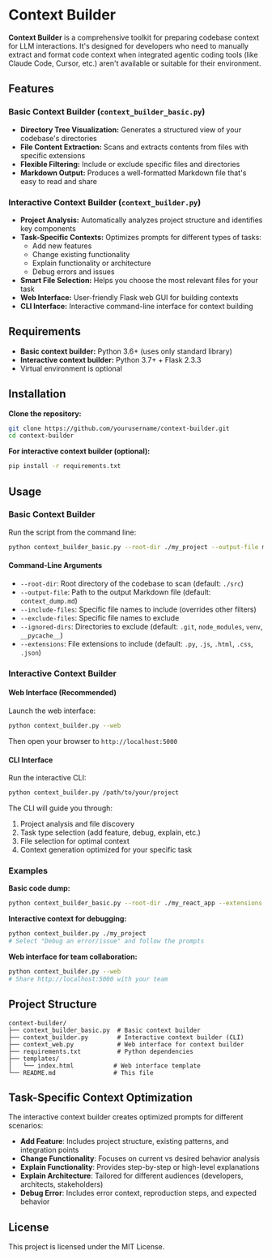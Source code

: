 # Context Builder

**Context Builder** is a comprehensive toolkit for preparing codebase context for LLM interactions. It's designed for developers who need to manually extract and format code context when integrated agentic coding tools (like Claude Code, Cursor, etc.) aren't available or suitable for their environment.

## Features

### Basic Context Builder (`context_builder_basic.py`)
- **Directory Tree Visualization:** Generates a structured view of your codebase's directories
- **File Content Extraction:** Scans and extracts contents from files with specific extensions
- **Flexible Filtering:** Include or exclude specific files and directories
- **Markdown Output:** Produces a well-formatted Markdown file that's easy to read and share

### Interactive Context Builder (`context_builder.py`)
- **Project Analysis:** Automatically analyzes project structure and identifies key components
- **Task-Specific Contexts:** Optimizes prompts for different types of tasks:
  - Add new features
  - Change existing functionality
  - Explain functionality or architecture
  - Debug errors and issues
- **Smart File Selection:** Helps you choose the most relevant files for your task
- **Web Interface:** User-friendly Flask web GUI for building contexts
- **CLI Interface:** Interactive command-line interface for context building

## Requirements

- **Basic context builder:** Python 3.6+ (uses only standard library)
- **Interactive context builder:** Python 3.7+ + Flask 2.3.3
- Virtual environment is optional

## Installation

**Clone the repository:**
```bash
git clone https://github.com/yourusername/context-builder.git
cd context-builder
```

**For interactive context builder (optional):**
```bash
pip install -r requirements.txt
```

## Usage

### Basic Context Builder

Run the script from the command line:

```bash
python context_builder_basic.py --root-dir ./my_project --output-file my_dump.md
```

#### Command-Line Arguments

- `--root-dir`: Root directory of the codebase to scan (default: `./src`)
- `--output-file`: Path to the output Markdown file (default: `context_dump.md`)
- `--include-files`: Specific file names to include (overrides other filters)
- `--exclude-files`: Specific file names to exclude
- `--ignored-dirs`: Directories to exclude (default: `.git`, `node_modules`, `venv`, `__pycache__`)
- `--extensions`: File extensions to include (default: `.py`, `.js`, `.html`, `.css`, `.json`)

### Interactive Context Builder

#### Web Interface (Recommended)

Launch the web interface:
```bash
python context_builder.py --web
```

Then open your browser to `http://localhost:5000`

#### CLI Interface

Run the interactive CLI:
```bash
python context_builder.py /path/to/your/project
```

The CLI will guide you through:
1. Project analysis and file discovery
2. Task type selection (add feature, debug, explain, etc.)
3. File selection for optimal context
4. Context generation optimized for your specific task

### Examples

**Basic code dump:**
```bash
python context_builder_basic.py --root-dir ./my_react_app --extensions .js .jsx .css --output-file react_dump.md
```

**Interactive context for debugging:**
```bash
python context_builder.py ./my_project
# Select "Debug an error/issue" and follow the prompts
```

**Web interface for team collaboration:**
```bash
python context_builder.py --web
# Share http://localhost:5000 with your team
```

## Project Structure

```
context-builder/
├── context_builder_basic.py  # Basic context builder
├── context_builder.py        # Interactive context builder (CLI)
├── context_web.py            # Web interface for context builder
├── requirements.txt          # Python dependencies
├── templates/
│   └── index.html           # Web interface template
└── README.md                # This file
```

## Task-Specific Context Optimization

The interactive context builder creates optimized prompts for different scenarios:

- **Add Feature**: Includes project structure, existing patterns, and integration points
- **Change Functionality**: Focuses on current vs desired behavior analysis
- **Explain Functionality**: Provides step-by-step or high-level explanations
- **Explain Architecture**: Tailored for different audiences (developers, architects, stakeholders)
- **Debug Error**: Includes error context, reproduction steps, and expected behavior

## License

This project is licensed under the MIT License.